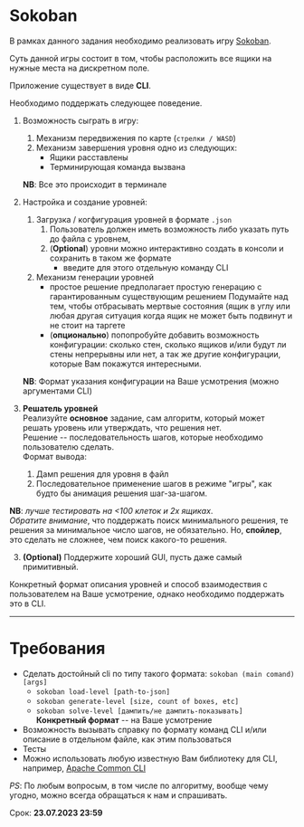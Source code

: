 # Sokoban

В рамках данного задания необходимо реализовать игру [Sokoban](https://ru.wikipedia.org/wiki/Sokoban).

Суть данной игры состоит в том, чтобы расположить все ящики на нужные места на дискретном поле.

Приложение существует в виде **CLI**.

Необходимо поддержать следующее поведение.

1. Возможность сыграть в игру:
   1. Механизм передвижения по карте (`стрелки / WASD`)
   2. Механизм завершения уровня одно из следующих:
      * Ящики расставлены
      * Терминирующая команда вызвана
   
   **NB**: Все это происходит в терминале
   
2. Настройка и создание уровней: 
   1. Загрузка / когфигурация уровней в формате `.json`
      1. Пользователь должен иметь возможность либо указать путь до файла с уровнем,
      2. (**Optional**) уровни можно интерактивно создать в консоли и сохранить в таком же формате
         * введите для этого отдельную команду CLI 
   2. Механизм генерации уровней
      * простое решение предполагает простую генерацию с гарантированным существующим решением
      Подумайте над тем, чтобы отбрасывать мертвые состояния (ящик в углу или любая другая ситуация когда ящик не может быть подвинут и не стоит на таргете
      * (**опционально**) попопробуйте добавить возможность конфигурации: сколько стен, сколько ящиков и/или 
      будут ли стены непрерывны или нет, а так же другие конфигурации, которые Вам покажутся интересными.   

   **NB**: Формат указания конфигурации на Ваше усмотрения (можно аргументами CLI)

3. **Решатель уровней**  
   Реализуйте **основное** задание, сам алгоритм, который может решать уровень или утверждать, что решения нет.  
   Решение -- последовательность шагов, которые необходимо пользователю сделать.  
   Формат вывода: 
   1. Дамп решения для уровня в файл
   2. Последовательное применение шагов в режиме "игры", как будто бы анимация решения шаг-за-шагом.
   
**NB**: _лучше тестировать на <100 клеток и 2х ящиках_.  
_Обратите внимание_, что поддержать поиск минимального решения, те решения за минимальное число шагов, не обязательно. 
Но, **спойлер**, это сделать не сложнее, чем поиск какого-то решения.

3. **(Optional)** Поддержите хороший GUI, пусть даже самый примитивный.


Конкретный формат описания уровней и способ взаимодествия с пользователем на Ваше усмотрение, однако необходимо поддержать это в CLI.

---

# Требования

*  Сделать достойный cli по типу такого формата: `sokoban (main comand) [args]`
   * `sokoban load-level [path-to-json]`
   * `sokoban generate-level [size, count of boxes, etc]`
   * `sokoban solve-level [дампить/не дампить-показывать]`  
   **Конкретный формат** -- на Ваше усмотрение
* Возможность вызывать справку по формату команд CLI и/или описание в отдельном файле, как этим пользоваться
* Тесты
* Можно использовать любую известную Вам библиотеку для CLI, например, [Apache Common CLI](https://commons.apache.org/proper/commons-cli/)

_PS_: По любым вопросым, в том числе по алгоритму, вообще чему угодно, можно всегда обращаться к нам и спрашивать.


Срок: **23.07.2023 23:59**